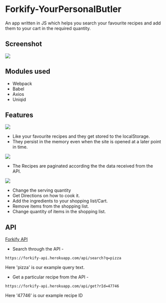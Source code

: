 # Forkify-YourPersonalButler
An app written in JS which helps you search your favourite recipes and add them to your cart in the required quantity.

## Screenshot
![](https://i.ibb.co/hmRVZC9/forkifyfin.jpg)

## Modules used
- Webpack
- Babel
- Axios
- Uniqid


## Features 

![](https://i.ibb.co/ScjhXrx/feat1.png)
- Like your favourite recipes and they get stored to the localStorage. 
- They persist in the memory even when the site is opened at a later point in time.

![](https://i.ibb.co/Qf4rKv0/feat2.png)
- The Recipes are paginated according the the data received from the API.

![](https://i.ibb.co/q1fK2xf/feat3.jpg)
- Change the serving quantity 
- Get Directions on how to cook it. 
- Add the ingredients to your shopping list/Cart.
- Remove items from the shopping list.
- Change quantity of items in the shopping list.

## API
[Forkify API](http://forkify-api.herokuapp.com/)

- Search through the API - 
```
https://forkify-api.herokuapp.com/api/search?q=pizza
```
Here 'pizza' is our example query text.

- Get a particular recipe from the API - 
```
https://forkify-api.herokuapp.com/api/get?rId=47746
```
Here '47746' is our example recipe ID
